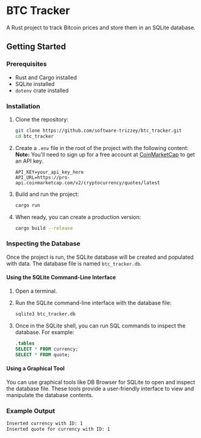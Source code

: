 # BTC Tracker

A Rust project to track Bitcoin prices and store them in an SQLite database.

## Getting Started

### Prerequisites

- Rust and Cargo installed
- SQLite installed
- `dotenv` crate installed

### Installation

1. Clone the repository:

    ```sh
    git clone https://github.com/software-trizzey/btc_tracker.git
    cd btc_tracker
    ```

2. Create a `.env` file in the root of the project with the following content:
    **Note:** You'll need to sign up for a free account at [CoinMarketCap](https://coinmarketcap.com/) to get an API key.


    ```env
    API_KEY=your_api_key_here
    API_URL=https://pro-api.coinmarketcap.com/v2/cryptocurrency/quotes/latest
    ```

3. Build and run the project:

    ```sh
    cargo run
    ```

4. When ready, you can create a production version:

    ```sh
    cargo build --release
    ```

### Inspecting the Database

Once the project is run, the SQLite database will be created and populated with data. The database file is named `btc_tracker.db`.

#### Using the SQLite Command-Line Interface

1. Open a terminal.
2. Run the SQLite command-line interface with the database file:

    ```sh
    sqlite3 btc_tracker.db
    ```

3. Once in the SQLite shell, you can run SQL commands to inspect the database. For example:

    ```sql
    .tables
    SELECT * FROM currency;
    SELECT * FROM quote;
    ```

#### Using a Graphical Tool

You can use graphical tools like DB Browser for SQLite to open and inspect the database file. These tools provide a user-friendly interface to view and manipulate the database contents.

### Example Output

```sh
Inserted currency with ID: 1
Inserted quote for currency with ID: 1
```